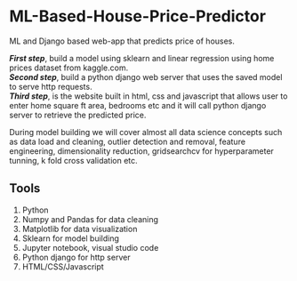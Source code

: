 # ML-Based-House-Price-Predictor
 ML and Django based web-app that predicts price of houses.
 
***First step***, build a model using sklearn and linear regression using home prices dataset from kaggle.com.  
***Second step***, build a python django web server that uses the saved model to serve http requests.  
***Third step***, is the website built in html, css and javascript that allows user to enter home square ft area, bedrooms etc and it will call python django server to retrieve the predicted price.  

During model building we will cover almost all data science concepts such as data load and cleaning, outlier detection and removal, feature engineering, dimensionality reduction, gridsearchcv for hyperparameter tunning, k fold cross validation etc.

## Tools
1) Python
2) Numpy and Pandas for data cleaning
3) Matplotlib for data visualization
4) Sklearn for model building
5) Jupyter notebook, visual studio code
6) Python django for http server
7) HTML/CSS/Javascript
